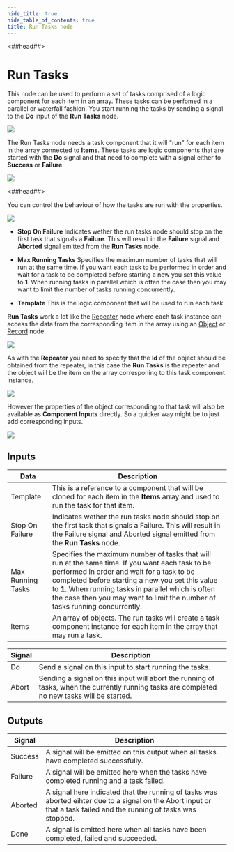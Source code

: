 ```yaml
---
hide_title: true
hide_table_of_contents: true
title: Run Tasks node
---
```


<##head##>

# Run Tasks

This node can be used to perform a set of tasks comprised of a logic component for each item in an <span className="ndl-data">array</span>. These tasks can be perfomed in a parallel or waterfall fashion. You start running the tasks by sending a signal to the **Do** input of the **Run Tasks** node.

<div className="ndl-image-with-background xl">

![](/nodes/data/run-tasks/run-tasks-1.png)

</div>

The <span className="ndl-node">Run Tasks</span> node needs a task component that it will "run" for each item in the array connected to **Items**. These tasks are logic components that are started with the **Do** signal and that need to complete with a signal either to **Success** or **Failure**.

<div className="ndl-image-with-background xl">

![](/nodes/data/run-tasks/run-tasks-2.png)

</div>

<##head##>

You can control the behaviour of how the tasks are run with the properties.

<div className="ndl-image-with-background l">

![](/nodes/data/run-tasks/run-tasks-props.png)

</div>

* **Stop On Failure** Indicates wether the run tasks node should stop on the first task that signals a **Failure**. This will result in the **Failure** signal and **Aborted** signal emitted from the **Run Tasks** node.

* **Max Running Tasks** Specifies the maximum number of tasks that will run at the same time. If you want each task to be performed in order and wait for a task to be completed before starting a new you set this value to **1**. When running tasks in parallel which is often the case then you may want to limit the number of tasks running concurrently.

* **Template** This is the logic component that will be used to run each task.

**Run Tasks** work a lot like the [Repeater](/nodes/ui-controls/repeater) node where each task instance can access the data from the corresponding item in the array using an [Object](/nodes/data/object/object-node) or [Record](/nodes/data/cloud-data/record) node.

<div className="ndl-image-with-background xl">

![](/nodes/data/run-tasks/run-tasks-4.png)

</div>

As with the **Repeater** you need to specify that the **Id** of the object should be obtained from the repeater, in this case the **Run Tasks** is the repeater and the object will be the item on the array corresponing to this task component instance.

<div className="ndl-image-with-background l">

![](/nodes/data/run-tasks/run-tasks-3.png)

</div>

However the properties of the object corresponding to that task will also be available as **Component Inputs** directly. So a quicker way might be to just add corresponding inputs.

<div className="ndl-image-with-background xl">

![](/nodes/data/run-tasks/run-tasks-5.png)

</div>

## Inputs

| Data                                            | Description                                                                                                                                                                                                                                                                            |
| ----------------------------------------------- | -------------------------------------------------------------------------------------------------------------------------------------------------------------------------------------------------------------------------------------------------------------------------------------- |
| <span className="ndl-data">Template</span> | This is a reference to a component that will be cloned for each item in the **Items** array and used to run the task for that item. |
| <span className="ndl-data">Stop On Failure</span>        | Indicates wether the run tasks node should stop on the first task that signals a <span className="ndl-signal">Failure</span>. This will result in the <span className="ndl-signal">Failure</span> signal and <span className="ndl-signal">Aborted</span> signal emitted from the **Run Tasks** node.                                                                  |
| <span className="ndl-data">Max Running Tasks</span>     | Specifies the maximum number of tasks that will run at the same time. If you want each task to be performed in order and wait for a task to be completed before starting a new you set this value to **1**. When running tasks in parallel which is often the case then you may want to limit the number of tasks running concurrently.                                                                         |
| <span className="ndl-data">Items</span>         | An array of objects. The run tasks will create a task component instance for each item in the array that may run a task.                                                                                                      |

| Signal                                      | Description                                                                                                                       |
| ------------------------------------------- | --------------------------------------------------------------------------------------------------------------------------------- |
| <span className="ndl-signal">Do</span> | Send a signal on this input to start running the tasks. |
| <span className="ndl-signal">Abort</span> | Sending a signal on this input will abort the running of tasks, when the currently running tasks are completed no new tasks will be started. |


## Outputs

| Signal                                      | Description                                                                                                                       |
| ------------------------------------------- | --------------------------------------------------------------------------------------------------------------------------------- |
| <span className="ndl-signal">Success</span> | A signal will be emitted on this output when all tasks have completed successfully. |
| <span className="ndl-signal">Failure</span> | A signal will be emitted here when the tasks have completed running and a task failed. |
| <span className="ndl-signal">Aborted</span> | A signal here indicated that the running of tasks was aborted eihter due to a signal on the <span className="ndl-signal">Abort</span> input or that a task failed and the running of tasks was stopped. |
| <span className="ndl-signal">Done</span> | A signal is emitted here when all tasks have been completed, failed and succeeded. |
